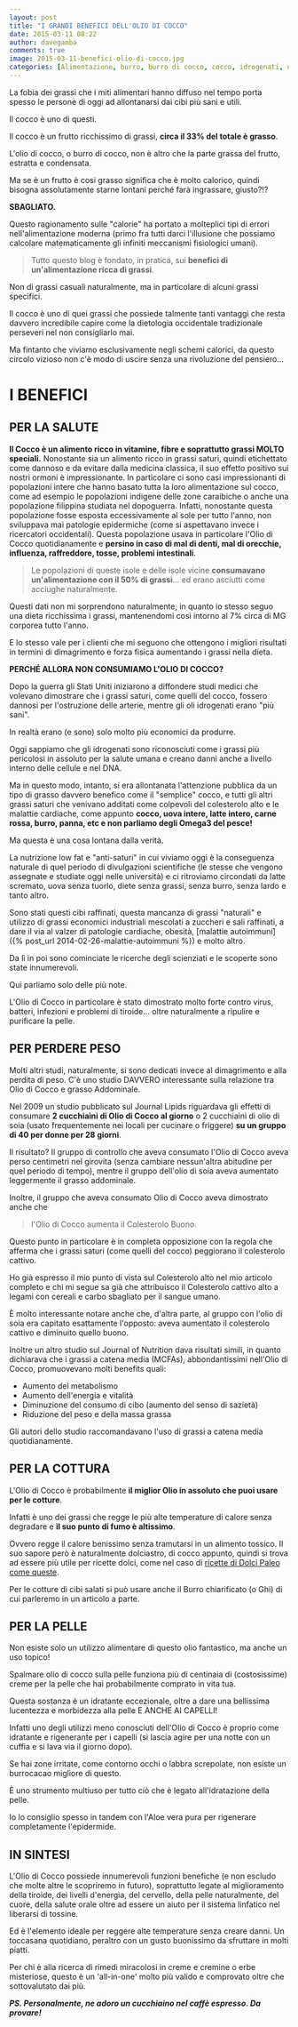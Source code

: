 ```yaml
---
layout: post
title: "I GRANDI BENEFICI DELL'OLIO DI COCCO"
date: 2015-03-11 08:22
author: davegamba
comments: true
image: 2015-03-11-benefici-olio-di-cocco.jpg
categories: [Alimentazione, burro, burro di cocco, cocco, idrogenati, noce, noce di cocco, olio, pelle, tiroide]
---
```


La fobia dei grassi che i miti alimentari hanno diffuso nel tempo porta spesso le persone di oggi ad allontanarsi dai cibi più sani e utili.

Il cocco è uno di questi.

Il cocco è un frutto ricchissimo di grassi, **circa il 33% del totale è grasso**.

L'olio di cocco, o burro di cocco, non è altro che la parte grassa del frutto, estratta e condensata.

Ma se è un frutto è cosi grasso significa che è molto calorico, quindi bisogna assolutamente starne lontani perché farà ingrassare, giusto?!?

**SBAGLIATO.**

Questo ragionamento sulle "calorie" ha portato a molteplici tipi di errori nell'alimentazione moderna (primo fra tutti darci l'illusione che possiamo calcolare matematicamente gli infiniti meccanismi fisiologici umani).

> Tutto questo blog è fondato, in pratica, sui **benefici di un'alimentazione ricca di grassi**.

Non di grassi casuali naturalmente, ma in particolare di alcuni grassi specifici.

Il cocco è uno di quei grassi che possiede talmente tanti vantaggi che resta davvero incredibile capire come la dietologia occidentale tradizionale perseveri nel non consigliarlo mai.

Ma fintanto che viviamo esclusivamente negli schemi calorici, da questo circolo vizioso non c'è modo di uscire senza una rivoluzione del pensiero...

I BENEFICI
==========

PER LA SALUTE
-------------

**Il Cocco è un alimento ricco in vitamine, fibre e soprattutto grassi MOLTO speciali.** Nonostante sia un alimento ricco in grassi saturi, quindi etichettato come dannoso e da evitare dalla medicina classica, il suo effetto positivo sui nostri ormoni è impressionante. In particolare ci sono casi impressionanti di popolazioni intere che hanno basato tutta la loro alimentazione sul cocco, come ad esempio le popolazioni indigene delle zone caraibiche o anche una popolazione filippina studiata nel dopoguerra. Infatti, nonostante questa popolazione fosse esposta eccessivamente al sole per tutto l'anno, non sviluppava mai patologie epidermiche (come si aspettavano invece i ricercatori occidentali). Questa popolazione usava in particolare l'Olio di Cocco quotidianamente e **persino in caso di mal di denti, mal di orecchie, influenza, raffreddore, tosse, problemi intestinali**.

> Le popolazioni di queste isole e delle isole vicine **consumavano un'alimentazione con il 50% di grassi**... ed erano asciutti come acciughe naturalmente.

Questi dati non mi sorprendono naturalmente, in quanto io stesso seguo una dieta ricchissima i grassi, mantenendomi così intorno al 7% circa di MG corporea tutto l'anno.

E lo stesso vale per i clienti che mi seguono che ottengono i migliori risultati in termini di dimagrimento e forza fisica aumentando i grassi nella dieta.

**PERCHÉ ALLORA NON CONSUMIAMO L'OLIO DI COCCO?**

Dopo la guerra gli Stati Uniti iniziarono a diffondere studi medici che volevano dimostrare che i grassi saturi, come quelli del cocco, fossero dannosi per l'ostruzione delle arterie, mentre gli oli idrogenati erano "più sani".

In realtà erano (e sono) solo molto più economici da produrre.

Oggi sappiamo che gli idrogenati sono riconosciuti come i grassi più pericolosi in assoluto per la salute umana e creano danni anche a livello interno delle cellule e nel DNA.

Ma in questo modo, intanto, si era allontanata l'attenzione pubblica da un tipo di grasso davvero benefico come il "semplice" cocco, e tutti gli altri grassi saturi che venivano additati come colpevoli del colesterolo alto e le malattie cardiache, come appunto **cocco, uova intere, latte intero, carne rossa, burro, panna, etc e non parliamo degli Omega3 del pesce!**

Ma questa è una cosa lontana dalla verità.

La nutrizione low fat e "anti-saturi" in cui viviamo oggi è la conseguenza naturale di quel periodo di divulgazioni scientifiche (le stesse che vengono assegnate e studiate oggi nelle università) e ci ritroviamo circondati da latte scremato, uova senza tuorlo, diete senza grassi, senza burro, senza lardo e tanto altro.

Sono stati questi cibi raffinati, questa mancanza di grassi "naturali" e utilizzo di grassi economici industriali mescolati a zuccheri e sali raffinati, a dare il via al valzer di patologie cardiache, obesità, [malattie autoimmuni]({% post_url 2014-02-26-malattie-autoimmuni %}) e molto altro.

Da lì in poi sono cominciate le ricerche degli scienziati e le scoperte sono state innumerevoli.

Qui parliamo solo delle più note.

L'Olio di Cocco in particolare è stato dimostrato molto forte contro virus, batteri, infezioni e problemi di tiroide... oltre naturalmente a ripulire e purificare la pelle.

PER PERDERE PESO
----------------

Molti altri studi, naturalmente, si sono dedicati invece al dimagrimento e alla perdita di peso. C'è uno studio DAVVERO interessante sulla relazione tra Olio di Cocco e grasso Addominale.

Nel 2009 un studio pubblicato sul Journal Lipids riguardava gli effetti di consumare **2 cucchiaini di Olio di Cocco al giorno** o 2 cucchiaini di olio di soia (usato frequentemente nei locali per cucinare o friggere) **su un gruppo di 40 per donne per 28 giorni**.

Il risultato? Il gruppo di controllo che aveva consumato l'Olio di Cocco aveva perso centimetri nel girovita (senza cambiare nessun'altra abitudine per quel periodo di tempo), mentre il gruppo dell'olio di soia aveva aumentato leggermente il grasso addominale.

Inoltre, il gruppo che aveva consumato Olio di Cocco aveva dimostrato anche che

> l'Olio di Cocco aumenta il Colesterolo Buono.

Questo punto in particolare è in completa opposizione con la regola che afferma che i grassi saturi (come quelli del cocco) peggiorano il colesterolo cattivo.

Ho già espresso il mio punto di vista sul Colesterolo alto nel mio articolo completo e chi mi segue sa già che attribuisco il Colesterolo cattivo alto a legami con cereali e carbo sbagliato per il sangue umano.

È molto interessante notare anche che, d'altra parte, al gruppo con l'olio di soia era capitato esattamente l'opposto: aveva aumentato il colesterolo cattivo e diminuito quello buono.

Inoltre un altro studio sul Journal of Nutrition dava risultati simili, in quanto dichiarava che i grassi a catena media (MCFAs), abbondantissimi nell'Olio di Cocco, promuovevano molti benefits quali:

- Aumento del metabolismo
- Aumento dell'energia e vitalità
- Diminuzione del consumo di cibo (aumento del senso di sazietà)
- Riduzione del peso e della massa grassa

Gli autori dello studio raccomandavano l'uso di grassi a catena media quotidianamente.

PER LA COTTURA
--------------

L'Olio di Cocco è probabilmente **il miglior Olio in assoluto che puoi usare per le cotture**.

Infatti è uno dei grassi che regge le più alte temperature di calore senza degradare e **il suo punto di fumo è altissimo**.

Ovvero regge il calore benissimo senza tramutarsi in un alimento tossico. Il suo sapore però è naturalmente dolciastro, di cocco appunto, quindi si trova ad essere più utile per ricette dolci, come nel caso di [ricette di Dolci Paleo come queste](http://dolcipaleo.com/).

Per le cotture di cibi salati si può usare anche il Burro chiarificato (o Ghi) di cui parleremo in un articolo a parte.

PER LA PELLE
------------

Non esiste solo un utilizzo alimentare di questo olio fantastico, ma anche un uso topico!

Spalmare olio di cocco sulla pelle funziona più di centinaia di (costosissime) creme per la pelle che hai probabilmente comprato in vita tua.

Questa sostanza è un idratante eccezionale, oltre a dare una bellissima lucentezza e morbidezza alla pelle E ANCHE AI CAPELLI!

Infatti uno degli utilizzi meno conosciuti dell'Olio di Cocco è proprio come idratante e rigenerante per i capelli (si lascia agire per una notte con un cuffia e si lava via il giorno dopo).

Se hai zone irritate, come contorno occhi o labbra screpolate, non esiste un burrocacao migliore di questo.

È uno strumento multiuso per tutto ciò che è legato all'idratazione della pelle.

Io lo consiglio spesso in tandem con l'Aloe vera pura per rigenerare completamente l'epidermide.

IN SINTESI
----------

L'Olio di Cocco possiede innumerevoli funzioni benefiche (e non escludo che molte altre le scopriremo in futuro), soprattutto legate al miglioramento della tiroide, dei livelli d'energia, del cervello, della pelle naturalmente, del cuore, della salute orale oltre ad essere un aiuto per il sistema linfatico nel liberarsi di tossine.

Ed è l'elemento ideale per reggere alte temperature senza creare danni. Un toccasana quotidiano, peraltro con un gusto buonissimo da sfruttare in molti piatti.

Per chi è alla ricerca di rimedi miracolosi in creme e cremine o erbe misteriose, questo è un 'all-in-one' molto più valido e comprovato oltre che sottovalutato dai più.

_**PS. Personalmente, ne adoro un cucchiaino nel caffè espresso. Da provare!**_